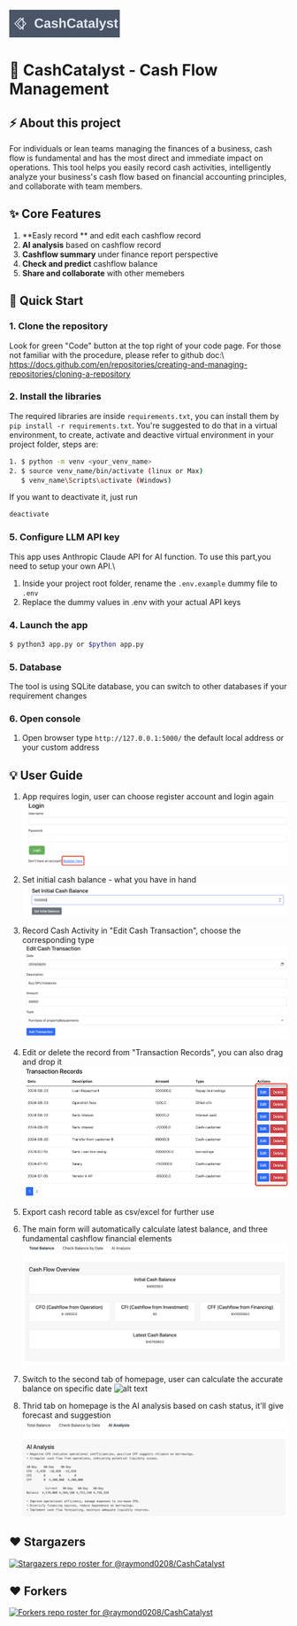![alt text](static/images/cashcatalyst-logo-inspired.svg)
# &#x1F3E6; CashCatalyst - Cash Flow Management

## &#9889; About this project
For individuals or lean teams managing the finances of a business, cash flow is fundamental and has the most direct and immediate impact on operations. This tool helps you easily record cash activities, intelligently analyze your business's cash flow based on financial accounting principles, and collaborate with team members.

## &#10024; Core Features
1. **Easly record ** and edit each cashflow record 
2. **AI analysis** based on cashflow record
3. **Cashflow summary** under finance report perspective
4. **Check and predict** cashflow balance
5. **Share and collaborate** with other memebers

## &#128640; Quick Start
### 1. Clone the repository
Look for green "Code" button at the top right of your code page. For those not familiar with the procedure, please refer to github doc:\ 
https://docs.github.com/en/repositories/creating-and-managing-repositories/cloning-a-repository

### 2. Install the libraries
The required libraries are inside `requirements.txt`, you can install them by `pip install -r requirements.txt`.
You're suggested to do that in a virtual environment, to create, activate and deactive virtual environment in your project folder, steps are:
```sh
1. $ python -m venv <your_venv_name>
2. $ source venv_name/bin/activate (linux or Max)
   $ venv_name\Scripts\activate (Windows)
```
If you want to deactivate it, just run
```sh
deactivate
```

### 5. Configure LLM API key
This app uses Anthropic Claude API for AI function.  To use this part,you need to setup your own API.\
1. Inside your project root folder, rename the `.env.example` dummy file to `.env`
2. Replace the dummy values in .env with your actual API keys

### 4. Launch the app
```sh
$ python3 app.py or $python app.py
```

### 5. Database
The tool is using SQLite database, you can switch to other databases if your requirement changes

### 6. Open console
1. Open browser type `http://127.0.0.1:5000/` the default local address or your custom address

## &#128161; User Guide
1. App requires login, user can choose register account and login again
![alt text](static/images/loginpage.png)

2. Set initial cash balance - what you have in hand
![alt text](static/images/initialbalance.png)

3. Record Cash Activity in "Edit Cash Transaction", choose the corresponding type
![alt text](static/images/transaction.png)

4. Edit or delete the record from "Transaction Records", you can also drag and drop it
![alt text](static/images/transactiontable.png)

6. Export cash record table as csv/excel for further use

5. The main form will automatically calculate latest balance, and three fundamental cashflow financial elements
![alt text](static/images/balanceoverview.png)

7. Switch to the second tab of homepage, user can calculate the accurate balance on specific date
![alt text](balancebydate.png)

8. Thrid tab on homepage is the AI analysis based on cash status, it'll give forecast and suggestion
![alt text](static/images/aianalysis.png)

## ❤️ Stargazers
[![Stargazers repo roster for @raymond0208/CashCatalyst](https://reporoster.com/stars/raymond0208/CashCatalyst)](https://github.com/raymond0208/CashCatalyst/stargazers)
## ❤️ Forkers
[![Forkers repo roster for @raymond0208/CashCatalyst](https://reporoster.com/forks/raymond0208/CashCatalyst)](https://github.com/raymond0208/CashCatalyst/network/members)

